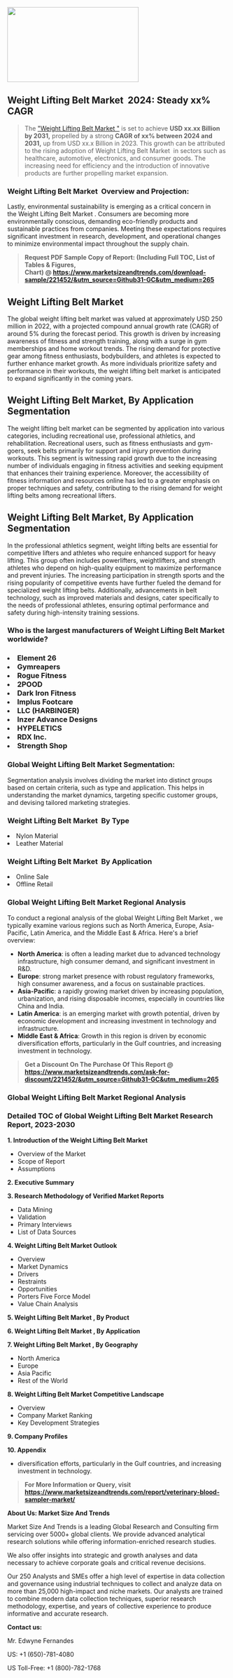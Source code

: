 <p><img class="alignnone size-medium wp-image-20088" src="https://ffe5etoiles.com/wp-content/uploads/2024/12/MST1-300x171.png" alt="" width="300" height="171" /></p><h2 id="ember46" class="ember-view reader-text-block__heading-2">Weight Lifting Belt Market &nbsp;2024: Steady&nbsp;xx% CAGR</h2><blockquote id="ember47" class="ember-view reader-text-block__blockquote">The&nbsp;<a class="app-aware-link " href="https://www.marketsizeandtrends.com/download-sample/221452/&utm_source=Github31-GC&utm_medium=265" target="_blank" data-test-app-aware-link="">"Weight Lifting Belt Market "</a>&nbsp;is set to achieve&nbsp;<strong>USD&nbsp;xx.xx&nbsp;Billion by 2031,</strong>&nbsp;propelled by a strong&nbsp;<strong>CAGR of&nbsp;xx% between 2024 and 2031,</strong>&nbsp;up from USD xx.x Billion in 2023. This growth can be attributed to the rising adoption of&nbsp;Weight Lifting Belt Market &nbsp;in sectors such as healthcare, automotive, electronics, and consumer goods. The increasing need for efficiency and the introduction of innovative products are further propelling market expansion.</blockquote><h3 id="ember48" class="ember-view reader-text-block__heading-3">Weight Lifting Belt Market &nbsp;Overview and Projection:</h3><p id="ember49" class="ember-view reader-text-block__paragraph">Lastly, environmental sustainability is emerging as a critical concern in the&nbsp;Weight Lifting Belt Market . Consumers are becoming more environmentally conscious, demanding eco-friendly products and sustainable practices from companies. Meeting these expectations requires significant investment in research, development, and operational changes to minimize environmental impact throughout the supply chain.</p><blockquote id="ember50" class="ember-view reader-text-block__blockquote"><strong>Request PDF Sample Copy of Report: (Including Full TOC, List of Tables &amp; Figures, Chart)&nbsp;@&nbsp;<strong><a href="https://www.marketsizeandtrends.com/download-sample/221452/&utm_source=Github31-GC&utm_medium=265" target="_blank">https://www.marketsizeandtrends.com/download-sample/221452/&utm_source=Github31-GC&utm_medium=265</a></strong></strong></blockquote><h3 class=""><h2>Weight Lifting Belt Market</h2><p>The global weight lifting belt market was valued at approximately USD 250 million in 2022, with a projected compound annual growth rate (CAGR) of around 5% during the forecast period. This growth is driven by increasing awareness of fitness and strength training, along with a surge in gym memberships and home workout trends. The rising demand for protective gear among fitness enthusiasts, bodybuilders, and athletes is expected to further enhance market growth. As more individuals prioritize safety and performance in their workouts, the weight lifting belt market is anticipated to expand significantly in the coming years.</p><h2>Weight Lifting Belt Market, By Application Segmentation</h2><p>The weight lifting belt market can be segmented by application into various categories, including recreational use, professional athletics, and rehabilitation. Recreational users, such as fitness enthusiasts and gym-goers, seek belts primarily for support and injury prevention during workouts. This segment is witnessing rapid growth due to the increasing number of individuals engaging in fitness activities and seeking equipment that enhances their training experience. Moreover, the accessibility of fitness information and resources online has led to a greater emphasis on proper techniques and safety, contributing to the rising demand for weight lifting belts among recreational lifters.</p><h2>Weight Lifting Belt Market, By Application Segmentation</h2><p>In the professional athletics segment, weight lifting belts are essential for competitive lifters and athletes who require enhanced support for heavy lifting. This group often includes powerlifters, weightlifters, and strength athletes who depend on high-quality equipment to maximize performance and prevent injuries. The increasing participation in strength sports and the rising popularity of competitive events have further fueled the demand for specialized weight lifting belts. Additionally, advancements in belt technology, such as improved materials and designs, cater specifically to the needs of professional athletes, ensuring optimal performance and safety during high-intensity training sessions.</p></h3><h3 id="" class="">Who is the largest manufacturers of&nbsp;Weight Lifting Belt Market worldwide?</h3><h3 class=""></Li><Li>Element 26</Li><Li> Gymreapers</Li><Li> Rogue Fitness</Li><Li> 2POOD</Li><Li> Dark Iron Fitness</Li><Li> Implus Footcare</Li><Li> LLC (HARBINGER)</Li><Li> Inzer Advance Designs</Li><Li> HYPELETICS</Li><Li> RDX Inc.</Li><Li> Strength Shop</h3><h3 id="ember53" class="ember-view reader-text-block__heading-3">Global&nbsp;Weight Lifting Belt Market Segmentation:</h3><p id="ember54" class="ember-view reader-text-block__paragraph">Segmentation analysis involves dividing the market into distinct groups based on certain criteria, such as type and application. This helps in understanding the market dynamics, targeting specific customer groups, and devising tailored marketing strategies.</p><h3 id="" class="">Weight Lifting Belt Market &nbsp;By Type</h3><p></Li><Li>Nylon Material</Li><Li> Leather Material</p><h3 id="" class="">Weight Lifting Belt Market &nbsp;By Application</h3><p class=""></Li><Li>Online Sale</Li><Li> Offline Retail</p><h3 id="ember62" class="ember-view reader-text-block__heading-3">Global Weight Lifting Belt Market Regional Analysis</h3><p id="ember63" class="ember-view reader-text-block__paragraph">To conduct a regional analysis of the global Weight Lifting Belt Market , we typically examine various regions such as North America, Europe, Asia-Pacific, Latin America, and the Middle East &amp; Africa. Here's a brief overview:</p><ul><li><strong>North America</strong>: is often a leading market due to advanced technology infrastructure, high consumer demand, and significant investment in R&amp;D.</li><li><strong>Europe</strong>: strong market presence with robust regulatory frameworks, high consumer awareness, and a focus on sustainable practices.</li><li><strong>Asia-Pacific</strong>: a rapidly growing market driven by increasing population, urbanization, and rising disposable incomes, especially in countries like China and India.</li><li><strong>Latin America</strong>: is an emerging market with growth potential, driven by economic development and increasing investment in technology and infrastructure.</li><li><strong>Middle East &amp; Africa</strong>: Growth in this region is driven by economic diversification efforts, particularly in the Gulf countries, and increasing investment in technology.</li></ul><blockquote id="ember61" class="ember-view reader-text-block__blockquote"><strong>Get a Discount On The Purchase Of This Report @ <strong><a href="https://html-cleaner.com/" target="">https://www.marketsizeandtrends.com/ask-for-discount/221452/&utm_source=Github31-GC&utm_medium=265</a></strong></strong></blockquote><h3 id="ember62" class="ember-view reader-text-block__heading-3">Global Weight Lifting Belt Market Regional Analysis</h3><h3 id="" class="">Detailed TOC of Global Weight Lifting Belt Market Research Report, 2023-2030</h3><p id="" class=""><strong>1. Introduction of the Weight Lifting Belt Market </strong></p><ul><li>Overview of the Market</li><li>Scope of Report</li><li>Assumptions</li></ul><p id="" class=""><strong>2. Executive Summary</strong></p><p id="" class=""><strong>3. Research Methodology of Verified Market Reports</strong></p><ul><li>Data Mining</li><li>Validation</li><li>Primary Interviews</li><li>List of Data Sources</li></ul><p id="" class=""><strong>4. Weight Lifting Belt Market Outlook</strong></p><ul><li>Overview</li><li>Market Dynamics</li><li>Drivers</li><li>Restraints</li><li>Opportunities</li><li>Porters Five Force Model</li><li>Value Chain Analysis</li></ul><p id="" class=""><strong>5. Weight Lifting Belt Market , By Product</strong></p><p id="" class=""><strong>6. Weight Lifting Belt Market , By Application</strong></p><p id="" class=""><strong>7. Weight Lifting Belt Market , By Geography</strong></p><ul><li>North America</li><li>Europe</li><li>Asia Pacific</li><li>Rest of the World</li></ul><p id="" class=""><strong>8. Weight Lifting Belt Market Competitive Landscape</strong></p><ul><li>Overview</li><li>Company Market Ranking</li><li>Key Development Strategies</li></ul><p id="" class=""><strong>9. Company Profiles</strong></p><p id="" class=""><strong>10. Appendix</strong></p><ul><li>diversification efforts, particularly in the Gulf countries, and increasing investment in technology.</li></ul><blockquote id="ember65" class="ember-view reader-text-block__blockquote"><strong>For More Information or Query, visit <strong><strong><a href="https://html-cleaner.com/" target="">https://www.marketsizeandtrends.com/report/veterinary-blood-sampler-market/</a></strong></strong></strong></blockquote><p id="" class=""><strong>About Us: Market Size And Trends</strong></p><p id="" class="">Market Size And Trends is a leading Global Research and Consulting firm servicing over 5000+ global clients. We provide advanced analytical research solutions while offering information-enriched research studies.</p><p id="" class="">We also offer insights into strategic and growth analyses and data necessary to achieve corporate goals and critical revenue decisions.</p><p id="" class="">Our 250 Analysts and SMEs offer a high level of expertise in data collection and governance using industrial techniques to collect and analyze data on more than 25,000 high-impact and niche markets. Our analysts are trained to combine modern data collection techniques, superior research methodology, expertise, and years of collective experience to produce informative and accurate research.</p><p id="" class=""><strong>Contact us:</strong></p><p id="" class="">Mr. Edwyne Fernandes</p><p id="" class="">US: +1 (650)-781-4080</p><p id="" class="">US Toll-Free: +1 (800)-782-1768</p>
